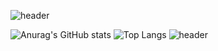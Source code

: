 ![header](https://capsule-render.vercel.app/api?type=waving&color=7C68C2&height=200&section=header&&fontSize=90)

![Anurag's GitHub stats](https://github-readme-stats.vercel.app/api?username=YUNJAYJAY&show_icons=true&bg_color=7C68C2)
![Top Langs](https://github-readme-stats.vercel.app/api/top-langs/?username=YUNJAYJAY&layout=compact)
![header](https://capsule-render.vercel.app/api?type=waving&color=7C68C2&height=200&section=footer&&fontSize=90)
